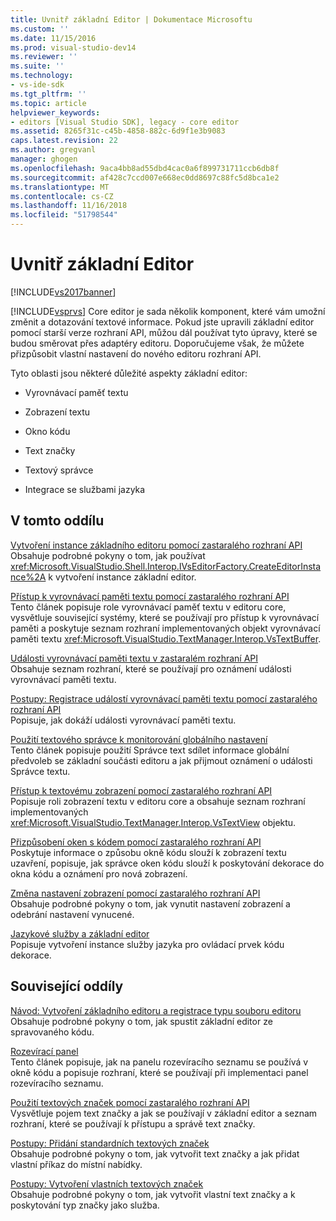 ```yaml
---
title: Uvnitř základní Editor | Dokumentace Microsoftu
ms.custom: ''
ms.date: 11/15/2016
ms.prod: visual-studio-dev14
ms.reviewer: ''
ms.suite: ''
ms.technology:
- vs-ide-sdk
ms.tgt_pltfrm: ''
ms.topic: article
helpviewer_keywords:
- editors [Visual Studio SDK], legacy - core editor
ms.assetid: 8265f31c-c45b-4858-882c-6d9f1e3b9083
caps.latest.revision: 22
ms.author: gregvanl
manager: ghogen
ms.openlocfilehash: 9aca4bb8ad55dbd4cac0a6f899731711ccb6db8f
ms.sourcegitcommit: af428c7ccd007e668ec0dd8697c88fc5d8bca1e2
ms.translationtype: MT
ms.contentlocale: cs-CZ
ms.lasthandoff: 11/16/2018
ms.locfileid: "51798544"
---
```

# <a name="inside-the-core-editor"></a>Uvnitř základní Editor
[!INCLUDE[vs2017banner](../includes/vs2017banner.md)]

[!INCLUDE[vsprvs](../includes/vsprvs-md.md)] Core editor je sada několik komponent, které vám umožní změnit a dotazování textové informace. Pokud jste upravili základní editor pomocí starší verze rozhraní API, můžou dál používat tyto úpravy, které se budou směrovat přes adaptéry editoru. Doporučujeme však, že můžete přizpůsobit vlastní nastavení do nového editoru rozhraní API.  
  
 Tyto oblasti jsou některé důležité aspekty základní editor:  
  
-   Vyrovnávací paměť textu  
  
-   Zobrazení textu  
  
-   Okno kódu  
  
-   Text značky  
  
-   Textový správce  
  
-   Integrace se službami jazyka  
  
## <a name="in-this-section"></a>V tomto oddílu  
 [Vytvoření instance základního editoru pomocí zastaralého rozhraní API](../extensibility/instantiating-the-core-editor-by-using-the-legacy-api.md)  
 Obsahuje podrobné pokyny o tom, jak používat <xref:Microsoft.VisualStudio.Shell.Interop.IVsEditorFactory.CreateEditorInstance%2A> k vytvoření instance základní editor.  
  
 [Přístup k vyrovnávací paměti textu pomocí zastaralého rozhraní API](../extensibility/accessing-the-text-buffer-by-using-the-legacy-api.md)  
 Tento článek popisuje role vyrovnávací paměť textu v editoru core, vysvětluje související systémy, které se používají pro přístup k vyrovnávací paměti a poskytuje seznam rozhraní implementovaných objekt vyrovnávací paměti textu <xref:Microsoft.VisualStudio.TextManager.Interop.VsTextBuffer>.  
  
 [Události vyrovnávací paměti textu v zastaralém rozhraní API](../extensibility/text-buffer-events-in-the-legacy-api.md)  
 Obsahuje seznam rozhraní, které se používají pro oznámení události vyrovnávací paměti textu.  
  
 [Postupy: Registrace událostí vyrovnávací paměti textu pomocí zastaralého rozhraní API](../extensibility/how-to-register-for-text-buffer-events-with-the-legacy-api.md)  
 Popisuje, jak dokáží události vyrovnávací paměti textu.  
  
 [Použití textového správce k monitorování globálního nastavení](../extensibility/using-the-text-manager-to-monitor-global-settings.md)  
 Tento článek popisuje použití Správce text sdílet informace globální předvoleb se základní součásti editoru a jak přijmout oznámení o události Správce textu.  
  
 [Přístup k textovému zobrazení pomocí zastaralého rozhraní API](../extensibility/accessing-thetext-view-by-using-the-legacy-api.md)  
 Popisuje roli zobrazení textu v editoru core a obsahuje seznam rozhraní implementovaných <xref:Microsoft.VisualStudio.TextManager.Interop.VsTextView> objektu.  
  
 [Přizpůsobení oken s kódem pomocí zastaralého rozhraní API](../extensibility/customizing-code-windows-by-using-the-legacy-api.md)  
 Poskytuje informace o způsobu okně kódu slouží k zobrazení textu uzavření, popisuje, jak správce oken kódu slouží k poskytování dekorace do okna kódu a oznámení pro nová zobrazení.  
  
 [Změna nastavení zobrazení pomocí zastaralého rozhraní API](../extensibility/changing-view-settings-by-using-the-legacy-api.md)  
 Obsahuje podrobné pokyny o tom, jak vynutit nastavení zobrazení a odebrání nastavení vynucené.  
  
 [Jazykové služby a základní editor](../extensibility/language-services-and-the-core-editor.md)  
 Popisuje vytvoření instance služby jazyka pro ovládací prvek kódu dekorace.  
  
## <a name="related-sections"></a>Související oddíly  
 [Návod: Vytvoření základního editoru a registrace typu souboru editoru](../extensibility/walkthrough-creating-a-core-editor-and-registering-an-editor-file-type.md)  
 Obsahuje podrobné pokyny o tom, jak spustit základní editor ze spravovaného kódu.  
  
 [Rozevírací panel](../extensibility/drop-down-bar.md)  
 Tento článek popisuje, jak na panelu rozevíracího seznamu se používá v okně kódu a popisuje rozhraní, které se používají při implementaci panel rozevíracího seznamu.  
  
 [Použití textových značek pomocí zastaralého rozhraní API](../extensibility/using-text-markers-with-the-legacy-api.md)  
 Vysvětluje pojem text značky a jak se používají v základní editor a seznam rozhraní, které se používají k přístupu a správě text značky.  
  
 [Postupy: Přidání standardních textových značek](../extensibility/how-to-add-standard-text-markers.md)  
 Obsahuje podrobné pokyny o tom, jak vytvořit text značky a jak přidat vlastní příkaz do místní nabídky.  
  
 [Postupy: Vytvoření vlastních textových značek](../extensibility/how-to-create-custom-text-markers.md)  
 Obsahuje podrobné pokyny o tom, jak vytvořit vlastní text značky a k poskytování typ značky jako služba.

